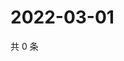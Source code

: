 # 2022-03-01

共 0 条

<!-- BEGIN WEIBO -->
<!-- 最后更新时间 Tue Mar 01 2022 21:11:15 GMT+0800 (China Standard Time) -->

<!-- END WEIBO -->

